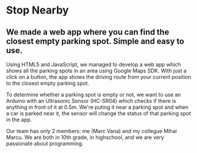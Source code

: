 # Stop Nearby
We made a web app where you can find the closest empty parking spot. Simple and easy to use.
-
Using HTML5 and JavaScript, we managed to develop a web app which shows all the parking spots in an area using Google Maps SDK. With just a click on a button, the app shows the driving route from your current position to the closest empty parking spot.

To determine whether a parking spot is empty or not, we want to use an Arduino with an Ultrasonic Sensor (HC-SR04) which checks if there is anything in front of it at 0.5m. We're puting it near a parking spot and when a car is parked near it, the sensor will change the status of that parking spot in the app.

Our team has only 2 members: me (Marc Vana) and my collegue Mihai Marcu. We are both in 10th grade, in highschool, and we are very passionate about programming.
